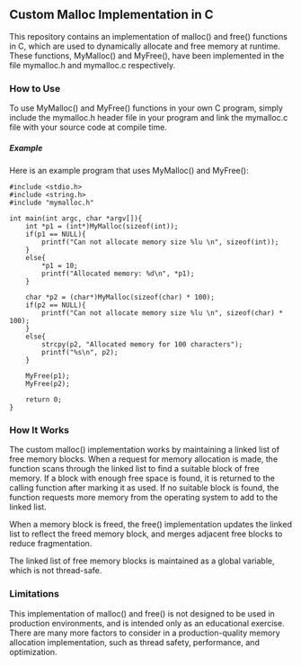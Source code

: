 <h2>Custom Malloc Implementation in C </h2>

<p>
This repository contains an implementation of malloc() and free() functions in C, which are used to dynamically allocate and free memory at runtime. These functions, MyMalloc() and MyFree(), have been implemented in the file mymalloc.h and mymalloc.c respectively.
</p>
<h3>How to Use</h3>
To use MyMalloc() and MyFree() functions in your own C program, simply include the mymalloc.h header file in your program and link the mymalloc.c file with your source code at compile time.

<h5>Example</h5>
Here is an example program that uses MyMalloc() and MyFree():

```
#include <stdio.h>
#include <string.h>
#include "mymalloc.h"

int main(int argc, char *argv[]){
    int *p1 = (int*)MyMalloc(sizeof(int));
    if(p1 == NULL){
        printf("Can not allocate memory size %lu \n", sizeof(int));
    }
    else{
        *p1 = 10;
        printf("Allocated memory: %d\n", *p1);
    }

    char *p2 = (char*)MyMalloc(sizeof(char) * 100);
    if(p2 == NULL){
        printf("Can not allocate memory size %lu \n", sizeof(char) * 100);
    }
    else{
        strcpy(p2, "Allocated memory for 100 characters");
        printf("%s\n", p2);
    }

    MyFree(p1);
    MyFree(p2);

    return 0;
}
```
<h3>How It Works</h3>
The custom malloc() implementation works by maintaining a linked list of free memory blocks. When a request for memory allocation is made, the function scans through the linked list to find a suitable block of free memory. If a block with enough free space is found, it is returned to the calling function after marking it as used. If no suitable block is found, the function requests more memory from the operating system to add to the linked list.

When a memory block is freed, the free() implementation updates the linked list to reflect the freed memory block, and merges adjacent free blocks to reduce fragmentation.

The linked list of free memory blocks is maintained as a global variable, which is not thread-safe.

<h3>Limitations</h3>
This implementation of malloc() and free() is not designed to be used in production environments, and is intended only as an educational exercise. There are many more factors to consider in a production-quality memory allocation implementation, such as thread safety, performance, and optimization.
